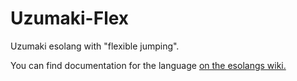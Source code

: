 # Uzumaki-Flex
Uzumaki esolang with "flexible jumping".

You can find documentation for the language [on the esolangs wiki.](https://esolangs.org/wiki/Uzumaki)
